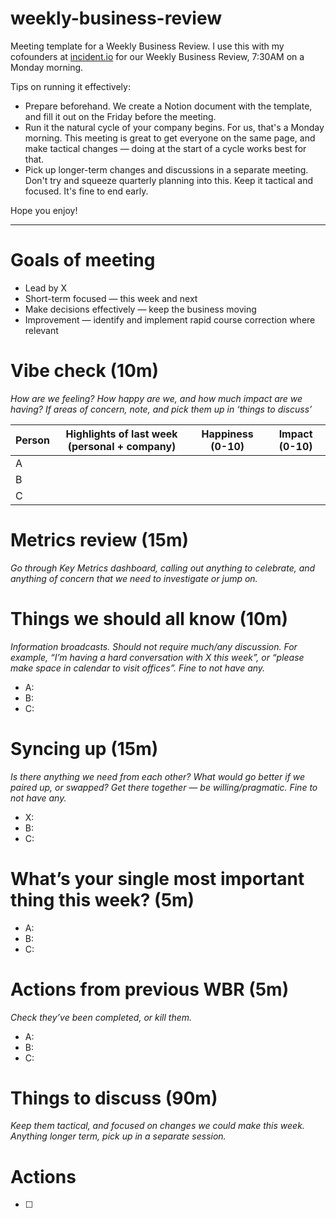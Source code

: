 # weekly-business-review
Meeting template for a Weekly Business Review. I use this with my cofounders at [incident.io](https://incident.io) for our Weekly Business Review, 7:30AM on a Monday morning.

Tips on running it effectively:

* Prepare beforehand. We create a Notion document with the template, and fill it out on the Friday before the meeting.
* Run it the natural cycle of your company begins. For us, that's a Monday morning. This meeting is great to get everyone on the same page, and make tactical changes — doing at the start of a cycle works best for that.
* Pick up longer-term changes and discussions in a separate meeting. Don't try and squeeze quarterly planning into this. Keep it tactical and focused. It's fine to end early.

Hope you enjoy!

---

# Goals of meeting

- Lead by X
- Short-term focused — this week and next
- Make decisions effectively — keep the business moving
- Improvement — identify and implement rapid course correction where relevant

# Vibe check (10m)

*How are we feeling? How happy are we, and how much impact are we having? If areas of concern, note, and pick them up in ‘things to discuss’*

| Person | Highlights of last week (personal + company) | Happiness (0-10) | Impact (0-10) |
| --- | --- | --- | --- |
| A |  |  |  |
| B |  |  |  |
| C |  |  |  |

# Metrics review (15m)

*Go through Key Metrics dashboard, calling out anything to celebrate, and anything of concern that we need to investigate or jump on.*

# Things we should all know (10m)

*Information broadcasts. Should not require much/any discussion. For example, “I’m having a hard conversation with X this week”, or “please make space in calendar to visit offices”. Fine to not have any.*

- A:
- B:
- C:

# Syncing up (15m)

*Is there anything we need from each other? What would go better if we paired up, or swapped? Get there together — be willing/pragmatic. Fine to not have any.*

- X:
- B:
- C:

# What’s your single most important thing this week? (5m)

- A:
- B:
- C:

# Actions from previous WBR (5m)

*Check they’ve been completed, or kill them.*

- A:
- B:
- C:

# Things to discuss (90m)

*Keep them tactical, and focused on changes we could make this week. Anything longer term, pick up in a separate session.*

# Actions

- [ ]
